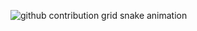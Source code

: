 ![github contribution grid snake animation](https://raw.githubusercontent.com/SEUNOME/SEUNOME/output/github-contribution-grid-snake.svg)
